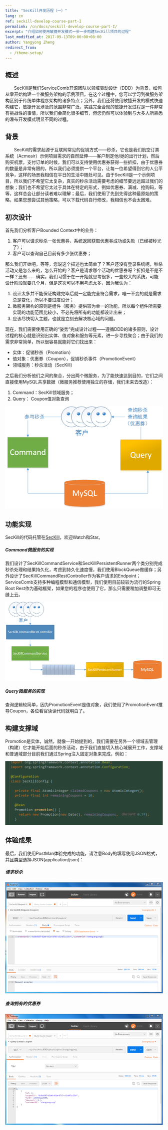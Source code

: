 ```yaml
---
title: "SecKill开发历程（一）"
lang: cn
ref: seckill-develop-course-part-I
permalink: /cn/docs/seckill-develop-course-part-I/
excerpt: "介绍如何使用敏捷开发模式一步一步构建SecKill项目的过程"
last_modified_at: 2017-09-13T09:00:00+08:00
author: Yangyong Zheng
redirect_from:
  - /theme-setup/
---
```


## 概述
　　SecKill是我们ServiceComb开源团队以领域驱动设计（DDD）为背景，如何从零开始构建一个微服务架构的示例项目。在这个过程中，您可以学习到微服务架构区别于传统单体程序架构的诸多特点；另外，我们还将使用敏捷开发的模式快速构建它，敏捷开发涉及的范围非常广泛，实践完全合规的敏捷开发过程是一件非常有挑战性的事情，所以我们会简化很多细节，但您仍然可以体验到与大多人所熟悉的瀑布开发模式明显不同的过程。

## 背景
　　SecKill的需求起源于互联网常见的促销方式——秒杀，它也是我们航空订票系统（Acmeair）示例项目需求的自然延伸——客户制定他/她的出行计划，然后购买机票，支付订单的时候，我们可以支持使用优惠券获得一些折扣，由于优惠券的数量是非常有限的，所以我们必须提供一个平台，让每一位希望得到它的人公平竞争，这样的场景我相信在平日的生活中随处可见。由于SecKill是一个示例项目，所以我们不希望它太复杂，真实的秒杀活动需要考虑的细节要远远超过我们的想象；我们也不希望它太过于具体在特定的形式，例如优惠券、满减、抢购码，等等，这样总会让部分读者难以理解；最后，我们使用了先到先得这种最原始的策略，如果您想尝试其他策略，可以下载代码自行修改，我相信也不会太困难。

## 初次设计
首先我们分析客户Bounded Context中的业务：
1. 客户可以请求秒杀一张优惠券，系统返回获取优惠券成功或失败（已经被秒光了）；
2. 客户可以查询自己目前有多少张优惠券；

那么我们开始吧，等等，您说这个描述也太简单了？客户还没有登录系统呢，秒杀活动又是怎么来的，怎么开始的？客户是请求哪个活动的优惠券呀？折扣是不是不一样？还有……
确实，我们习惯于在一开始就思考很多，一些较大的系统，可能设计阶段就要几个月，但是这次可以不用考虑太多，因为我认为：
1. 设计太多并不能保证构建完毕后就一定能完全符合需求，唯一不变的就是需求总是变化，所以不要过度设计；
2. 微服务架构的原则是组件（服务）提供较为单一的功能，所以每个组件所需要实现的功能范围比较小，不必先将所有的功能都设计出来；
3. 应该尽快切入主题，也就是立刻去解决核心域的问题。

现在，我们需要使用正确的“姿势”完成设计过程——遵循DDD的诸多原则，设计过程的核心就是识别出实体、值对象和服务等元素，进一步寻找聚合；由于我们的需求非常简单，所以很容易就能将它们找出来：
*  实体：促销秒杀（Promotion）
*  值对象：优惠券（Coupon），促销秒杀事件（PromotionEvent）
*  领域服务：秒杀活动（SecKill）

之后我们分析他们之间的聚合，分出两个微服务，为了能快速达到目的，它们之间直接使用MySQL共享数据（微服务推荐使用独立的存储，我们未来去改造）：
1. Command：SecKill领域服务；
2. Query： Coupon值对象查询

![图1 初次架构](/assets/images/seckill-develop-course-part-I-arth.png)

## 功能实现
   SecKill的代码托管在[SecKill](https://github.com/ServiceComb/seckill)，欢迎Watch和Star。
##### Command微服务的实现
   我们设计了SecKillCommandService和SecKillPersistentRunner两个类分别完成秒杀处理和结果持久化，考虑到持久化速度慢，我们使用BlockQueue做缓存；另外设计了SecKillCommandRestController作为客户请求的Endpoint；ServiceComb支持多种编程模型和通信模型，我们使用目前较较为流行的Spring Boot Rest作为基础框架，如果您的程序也使用了它，那么只需要稍加调整即可无缝上云。

![图2 Command微服务组件](/assets/images/seckill-develop-course-part-I-command.png)

##### Query微服务的实现
   查询逻辑较简单，因为PromotionEvent是值对象，我们使用了PromotionEvent推导Coupon，各位看官读读代码就明白了。

## 构建支撑域
   Promotion是实体，诚然，就像一开始提到的，我们需要在另外一个领域去管理（构建）它才能开始后面的秒杀活动，由于我们直接切入核心域展开工作，支撑域和普通域部分目前我们通过Spring注入固定对象来完成，例如：

![图3 支撑域注入](/assets/images/seckill-develop-course-part-I-spring.png)

## 体验成果
   最后，我们使用PostMan体验完成的功能，请注意Body的填写使用JSON格式，并且类型选择JSON(application/json)：
##### 请求秒杀

![图4 请求秒杀](/assets/images/seckill-develop-course-part-I-request-seckill.png)

##### 查询拥有的优惠券

![图5 查询拥有的优惠券](/assets/images/seckill-develop-course-part-I-query-coupons.png)